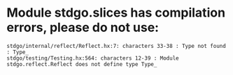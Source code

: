 # Module stdgo.slices has compilation errors, please do not use:
```
stdgo/internal/reflect/Reflect.hx:7: characters 33-38 : Type not found : Type_
stdgo/testing/Testing.hx:564: characters 12-39 : Module stdgo.reflect.Reflect does not define type Type_

```

